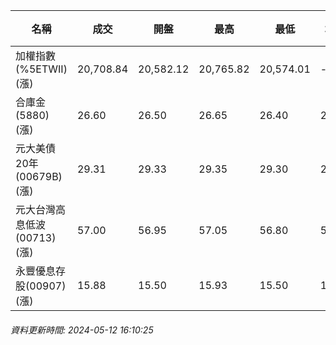 | 名稱 | 成交 | 開盤 | 最高 | 最低 | 均價 | 成交金額(億) | 昨收 | 漲跌幅 | 漲跌 | 總量 | 昨量 | 振幅 |
| -------- | -------- | -------- | -------- |-------- | -------- | -------- |-------- |-------- |-------- | -------- | -------- |-------- |
|加權指數(%5ETWII) (漲)|20,708.84|20,582.12|20,765.82|20,574.01|-|4,352.79|20,560.77|0.72%|148.07|9,421,642|0|0.93%|
|合庫金(5880) (漲)|26.60|26.50|26.65|26.40|26.56|2.23|26.30|1.14%|0.30|8,391|8,555|0.95%|
|元大美債20年(00679B) (漲)|29.31|29.33|29.35|29.30|29.32|9.49|29.11|0.69%|0.20|32,353|45,908|0.17%|
|元大台灣高息低波(00713) (漲)|57.00|56.95|57.05|56.80|56.90|2.26|56.85|0.26%|0.15|3,968|4,233|0.44%|
|永豐優息存股(00907) (漲)|15.88|15.50|15.93|15.50|15.80|0.966|15.42|2.98%|0.46|6,111|2,964|2.79%|
###### 資料更新時間: 2024-05-12 16:10:25